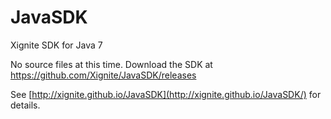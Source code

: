 JavaSDK
=======

Xignite SDK for Java 7

No source files at this time.  Download the SDK at https://github.com/Xignite/JavaSDK/releases

See [http://xignite.github.io/JavaSDK](http://xignite.github.io/JavaSDK/) for details.
